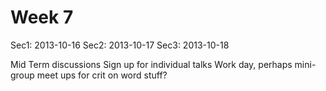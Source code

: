 # Week 7

Sec1: 2013-10-16
Sec2: 2013-10-17
Sec3: 2013-10-18

Mid Term discussions
Sign up for individual talks
Work day, perhaps mini-group meet ups for crit on word stuff?



